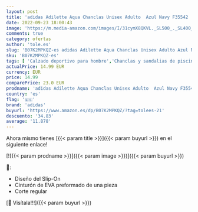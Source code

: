 ```yaml
---
layout: post
title: 'adidas Adilette Aqua Chanclas Unisex Adulto  Azul Navy F35542  39 EU'
date: 2022-09-23 18:00:43
image: 'https://m.media-amazon.com/images/I/31cymX8QKVL._SL500_._SL400_.jpg'
comments: true
category: ofertas
author: 'tole.es'
slug: 'B07K2MPKQZ-es adidas Adilette Aqua Chanclas Unisex Adulto Azul Navy...'
sku: 'B07K2MPKQZ-es'
tags: [ 'Calzado deportivo para hombre','Chanclas y sandalias de piscina para hombre','Zapatillas y calzado deportivo para hombre','Zapatos','Zapatos para hombre','Zapatos y complementos','adidas','chanclas','🇪🇸', ]
actualPrice: 14.99 EUR
currency: EUR
price: 14.99
comparePrice: 23.0 EUR
prodname: 'adidas Adilette Aqua Chanclas Unisex Adulto  Azul Navy F35542  39 EU'
country: 'es'
flag: '🇪🇸'
brand: 'adidas'
buyurl: 'https://www.amazon.es/dp/B07K2MPKQZ/?tag=tolees-21'
descuento: '34.83'
average: '11.878'
---
```


Ahora mismo tienes [{{< param title >}}]({{< param buyurl >}}) en el siguiente enlace!

[![{{< param prodname >}}]({{< param image >}})]({{< param buyurl >}})

🔎:

- Diseño del Slip-On
- Cinturón de EVA preformado de una pieza
- Corte regular

[🛒 Visítala!!!]({{< param buyurl >}})
